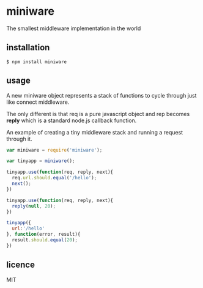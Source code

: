 miniware
========

The smallest middleware implementation in the world

## installation

	$ npm install miniware

## usage

A new miniware object represents a stack of functions to cycle through just like connect middleware.

The only different is that req is a pure javascript object and rep becomes **reply** which is a standard node.js callback function.

An example of creating a tiny middleware stack and running a request through it.

```js
var miniware = require('miniware');

var tinyapp = miniware();

tinyapp.use(function(req, reply, next){
  req.url.should.equal('/hello');
  next();
})

tinyapp.use(function(req, reply, next){
  reply(null, 20);
})

tinyapp({
  url:'/hello'
}, function(error, result){
  result.should.equal(20);
})

```

## licence

MIT